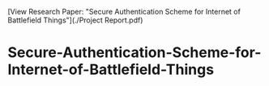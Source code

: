 [View Research Paper: "Secure Authentication Scheme for Internet of Battlefield Things"](./Project Report.pdf)


# Secure-Authentication-Scheme-for-Internet-of-Battlefield-Things
